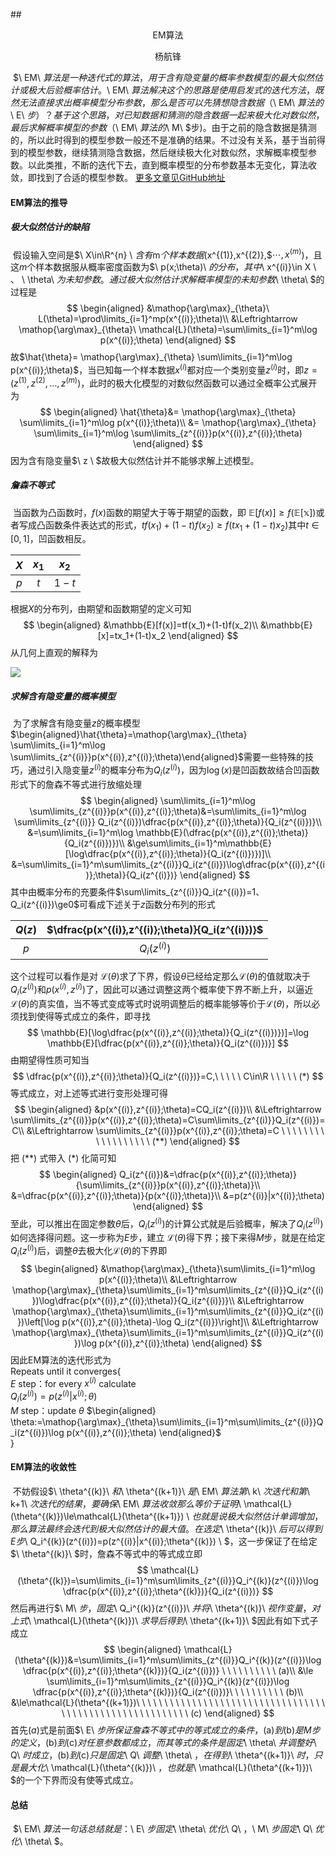 ##<center>EM算法</center>

<center>杨航锋</center>

​	$\ EM\ $算法是一种迭代式的算法，用于含有隐变量的概率参数模型的最大似然估计或极大后验概率估计 。$\ EM\ $算法解决这个的思路是使用启发式的迭代方法，既然无法直接求出概率模型分布参数，那么是否可以先猜想隐含数据（$\ EM\ $算法的$\ E\ $步）？基于这个思路，对已知数据和猜测的隐含数据一起来极大化对数似然，最后求解概率模型的参数（$\ EM\ $算法的$\ M\ $步)。由于之前的隐含数据是猜测的，所以此时得到的模型参数一般还不是准确的结果。不过没有关系，基于当前得到的模型参数，继续猜测隐含数据，然后继续极大化对数似然，求解概率模型参数。以此类推，不断的迭代下去，直到概率模型的分布参数基本无变化，算法收敛，即找到了合适的模型参数。 [更多文章见GitHub地址](https://github.com/yhangf/ML-NOTE)

#### EM算法的推导

##### 极大似然估计的缺陷

​	假设输入空间是$\ X\in\R^{n} \ $含有$m$个样本数据($x^{(1)},x^{(2)},$$\cdots,x^{(m)}$)，且这$m$个样本数据服从概率密度函数为$\ p(x;\theta)\ $的分布，其中$\ x^{(i)}\in X \ $、$ \ \theta\ $为未知参数。通过极大似然估计求解概率模型的未知参数$\ \theta\ $的过程是
$$
\begin{aligned}
&\mathop{\arg\max}_{\theta}\ L(\theta)=\prod\limits_{i=1}^mp(x^{(i)};\theta)\\
&\Leftrightarrow \mathop{\arg\max}_{\theta}\ \mathcal{L}(\theta)=\sum\limits_{i=1}^m\log p(x^{(i)};\theta)
\end{aligned}
$$
故$\hat{\theta}= \mathop{\arg\max}_{\theta} \sum\limits_{i=1}^m\log p(x^{(i)};\theta)$，当已知每一个样本数据$x^{(i)}$都对应一个类别变量$z^{(i)}$时，即$z=(z^{(1)},z^{(2)},\dots,z^{(m)})$，此时的极大化模型的对数似然函数可以通过全概率公式展开为
$$
\begin{aligned}
\hat{\theta}&= \mathop{\arg\max}_{\theta} \sum\limits_{i=1}^m\log p(x^{(i)};\theta)\\
&= \mathop{\arg\max}_{\theta} \sum\limits_{i=1}^m\log \sum\limits_{z^{(i)}}p(x^{(i)},z^{(i)};\theta)
\end{aligned}
$$
因为含有隐变量$\ z \ $故极大似然估计并不能够求解上述模型。

##### 詹森不等式

​	当函数为凸函数时，$f(x)$函数的期望大于等于期望的函数，即 $\mathbb{E}[f(x)]\ge f(\mathbb{E[x]})$或者写成凸函数条件表达式的形式，$tf(x_1)+(1-t)f(x_2)\ge f(tx_1+(1-t)x_2)$其中$t\in[0,1]$，凹函数相反。

| $X$  | $x_1$ | $x_2$ |
| :--: | :---: | :---: |
| $p$  |  $t$  | $1-t$ |

根据$X$的分布列，由期望和函数期望的定义可知
$$
\begin{aligned}
&\mathbb{E}[f(x)]=tf(x_1)+(1-t)f(x_2)\\
&\mathbb{E}[x]=tx_1+(1-t)x_2
\end{aligned}
$$
从几何上直观的解释为

![](C:\Users\yhf\Desktop\ML-NOTE\picture\詹森不等式.jpg)

##### 求解含有隐变量的概率模型

​	为了求解含有隐变量$z$的概率模型$\begin{aligned}\hat{\theta}=\mathop{\arg\max}_{\theta} \sum\limits_{i=1}^m\log \sum\limits_{z^{(i)}}p(x^{(i)},z^{(i)};\theta)\end{aligned}$需要一些特殊的技巧，通过引入隐变量$z^{(i)}$的概率分布为$Q_i(z^{(i)})$，因为$\log (x)$是凹函数故结合凹函数形式下的詹森不等式进行放缩处理
$$
\begin{aligned}
\sum\limits_{i=1}^m\log \sum\limits_{z^{(i)}}p(x^{(i)},z^{(i)};\theta)&=\sum\limits_{i=1}^m\log \sum\limits_{z^{(i)}} Q_i(z^{(i)})\dfrac{p(x^{(i)},z^{(i)};\theta)}{Q_i(z^{(i)})}\\
&=\sum\limits_{i=1}^m\log \mathbb{E}(\dfrac{p(x^{(i)},z^{(i)};\theta)}{Q_i(z^{(i)})})\\
&\ge\sum\limits_{i=1}^m\mathbb{E}[\log\dfrac{p(x^{(i)},z^{(i)};\theta)}{Q_i(z^{(i)})})]\\
&=\sum\limits_{i=1}^m\sum\limits_{z^{(i)}}Q_i(z^{(i)})\log\dfrac{p(x^{(i)},z^{(i)};\theta)}{Q_i(z^{(i)})}
\end{aligned}
$$
其中由概率分布的充要条件$\sum\limits_{z^{(i)}}Q_i(z^{(i)})=1、Q_i(z^{(i)})\ge0$可看成下述关于$z$函数分布列的形式

| $Q(z)$ | $\dfrac{p(x^{(i)},z^{(i)};\theta)}{Q_i(z^{(i)})}$ |
| :----: | :-----------------------------------------------: |
|  $p$   |                  $Q_i(z^{(i)})$                   |

这个过程可以看作是对 $\mathcal{L}(\theta)$求了下界，假设$\theta$已经给定那么$\mathcal{L}(\theta)$的值就取决于$Q_i(z^{(i)})$和$p(x^{(i)},z^{(i)})$了，因此可以通过调整这两个概率使下界不断上升，以逼近 $\mathcal{L}(\theta)$的真实值，当不等式变成等式时说明调整后的概率能够等价于$\mathcal{L}(\theta)$，所以必须找到使得等式成立的条件，即寻找
$$
\mathbb{E}[\log\dfrac{p(x^{(i)},z^{(i)};\theta)}{Q_i(z^{(i)})})]=\log \mathbb{E}[\dfrac{p(x^{(i)},z^{(i)};\theta)}{Q_i(z^{(i)})}]
$$
由期望得性质可知当
$$
\dfrac{p(x^{(i)},z^{(i)};\theta)}{Q_i(z^{(i)})}=C,\ \ \ \ \ C\in\R    \ \ \ \ \ (*)
$$
等式成立，对上述等式进行变形处理可得
$$
\begin{aligned}
&p(x^{(i)},z^{(i)};\theta)=CQ_i(z^{(i)})\\
&\Leftrightarrow
\sum\limits_{z^{(i)}}p(x^{(i)},z^{(i)};\theta)=C\sum\limits_{z^{(i)}}Q_i(z^{(i)})=C\\
&\Leftrightarrow
\sum\limits_{z^{(i)}}p(x^{(i)},z^{(i)};\theta)=C \ \ \ \ \ \ \ \ \ \ \ \ \ \ \ \ \ \   (**)
\end{aligned}
$$
把$\ (**)\ ​$式带入$\ (*)\ ​$化简可知
$$
\begin{aligned}
Q_i(z^{(i)})&=\dfrac{p(x^{(i)},z^{(i)};\theta)}{\sum\limits_{z^{(i)}}p(x^{(i)},z^{(i)};\theta)}\\
&=\dfrac{p(x^{(i)},z^{(i)};\theta)}{p(x^{(i)};\theta)}\\
&=p(z^{(i)}|x^{(i)};\theta)
\end{aligned}
$$
至此，可以推出在固定参数$\theta$后，$Q_i(z^{(i)})$的计算公式就是后验概率，解决了$Q_i(z^{(i)})$如何选择得问题。这一步称为$E$步，建立 $\mathcal{L}(\theta)$得下界；接下来得$M$步，就是在给定$Q_i(z^{(i)})$后，调整$\theta$去极大化$\mathcal{L}(\theta)$的下界即
$$
\begin{aligned}
&\mathop{\arg\max}_{\theta}\sum\limits_{i=1}^m\log p(x^{(i)};\theta)\\
&\Leftrightarrow
\mathop{\arg\max}_{\theta}\sum\limits_{i=1}^m\sum\limits_{z^{(i)}}Q_i(z^{(i)})\log\dfrac{p(x^{(i)},z^{(i)};\theta)}{Q_i(z^{(i)})}\\
&\Leftrightarrow
\mathop{\arg\max}_{\theta}\sum\limits_{i=1}^m\sum\limits_{z^{(i)}}Q_i(z^{(i)})\left[\log p(x^{(i)},z^{(i)};\theta)-\log Q_i(z^{(i)})\right]\\
&\Leftrightarrow
\mathop{\arg\max}_{\theta}\sum\limits_{i=1}^m\sum\limits_{z^{(i)}}Q_i(z^{(i)})\log p(x^{(i)},z^{(i)};\theta)
\end{aligned}
$$
因此EM算法的迭代形式为\
Repeats until it converges{\
$E$ step：for every  $x^{(i)}$ calculate\
$Q_i(z^{(i)})=p(z^{(i)}|x^{(i)};\theta)$\
$M$ step：update  $\theta$
$\begin{aligned} \theta:=\mathop{\arg\max}_{\theta}\sum\limits_{i=1}^m\sum\limits_{z^{(i)}}Q_i(z^{(i)})\log p(x^{(i)},z^{(i)};\theta) \end{aligned}$\
}

#### EM算法的收敛性

​	不妨假设$\ \theta^{(k)}\ $和$\ \theta^{(k+1)}\ $是$\ EM\ $算法第$\ k\ $次迭代和第$\ k+1\ $次迭代的结果，要确保$\ EM\ $算法收敛那么等价于证明$\ \mathcal{L}(\theta^{(k)})\le\mathcal{L}(\theta^{(k+1)}) \ $也就是说极大似然估计单调增加，那么算法最终会迭代到极大似然估计的最大值。在选定$\ \theta^{(k)}\ $后可以得到E步$\ Q_i^{(k)}(z^{(i)})=p(z^{(i)}|x^{(i)};\theta^{(k)}) \ $，这一步保证了在给定 $\ \theta^{(k)}\ $时，詹森不等式中的等式成立即
$$
\mathcal{L}(\theta^{(k)})=\sum\limits_{i=1}^m\sum\limits_{z^{(i)}}Q_i^{(k)}(z^{(i)})\log \dfrac{p(x^{(i)},z^{(i)};\theta^{(k)})}{Q_i(z^{(i)})}
$$
然后再进行$\ M\ $步，固定$\ Q_i^{(k)}(z^{(i)})\ $并将$\ \theta^{(k)}\ $视作变量，对上式$\ \mathcal{L}(\theta^{(k)})\ $求导后得到$\ \theta^{(k+1)}\ $因此有如下式子成立
$$
\begin{aligned}
\mathcal{L}(\theta^{(k)})&=\sum\limits_{i=1}^m\sum\limits_{z^{(i)}}Q_i^{(k)}(z^{(i)})\log \dfrac{p(x^{(i)},z^{(i)};\theta^{(k)})}{Q_i(z^{(i)})} \ \ \ \ \ \ \ \ \ \ (a)\\
&\le \sum\limits_{i=1}^m\sum\limits_{z^{(i)}}Q_i^{(k)}(z^{(i)})\log \dfrac{p(x^{(i)},z^{(i)};\theta^{(k)})}{Q_i(z^{(i)})}\ \ \ \ \ \ \ \ \ \ (b)\\
&\le\mathcal{L}(\theta^{(k+1)})\ \ \ \ \ \ \ \ \ \ \ \ \ \ \ \ \ \ \ \ \ \ \ \ \ \ \ \ \ \ \ \ \ \ \ \ \ \ \ \ \ \ \ \ \ \ \ \ \ \ \ \ \ \ \ \  \  (c)
\end{aligned}
$$
首先$(a)$式是前面$\ E\ $步所保证詹森不等式中的等式成立的条件，$(a)$到$(b)$是M步的定义，$(b)$到$(c)$对任意参数都成立，而其等式的条件是固定$\ \theta\ $并调整好$\ Q\ $时成立，$(b)$到$(c)$只是固定$\ Q\ $调整$\ \theta\ $，在得到$\ \theta^{(k+1)}\ $时，只是最大化$\ \mathcal{L}(\theta^{(k)})\ $，也就是$\ \mathcal{L}(\theta^{(k+1)})\ $的一个下界而没有使等式成立。

#### 总结

​	$\ EM\ $算法一句话总结就是：$\ E\ $步固定$\ \theta\ $优化$\ Q\ $，$\ M\ $步固定$\ Q\ $优化$\ \theta\ $。